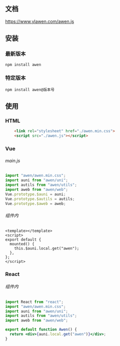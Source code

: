 ## 文档

https://www.ylawen.com/awen.js

## 安装

### 最新版本

```
npm install awen
```

### 特定版本

```
npm install awen@版本号
```

## 使用

### HTML

```HTML
	<link rel="stylesheet" href="./awen.min.css">
	<script src="./awen.js"></script>
```

### Vue

<h6>main.js</h6>

```javascript
import "awen/awen.min.css";
import auni from "awen/uni";
import autils from "awen/utils";
import aweb from "awen/web";
Vue.prototype.$auni = auni;
Vue.prototype.$autils = autils;
Vue.prototype.$aweb = aweb;
```

<h6>组件内</h6>

```vue
<template></template>
<script>
export default {
  mounted() {
    this.$auni.local.get("awen");
  },
};
</script>
```

### React

<h6>组件内</h6>

```jsx
import React from "react";
import "awen/awen.min.css";
import auni from "awen/uni";
import autils from "awen/utils";
import aweb from "awen/web";

export default function Awen() {
  return <div>{auni.local.get("awen")}</div>;
}
```
